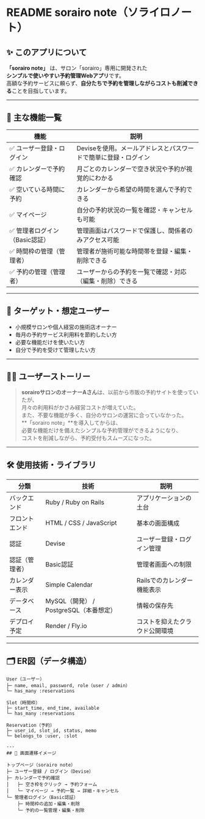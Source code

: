 # README sorairo note（ソライロノート）

## ✨ このアプリについて

**「sorairo note」** は、サロン「sorairo」専用に開発された  
**シンプルで使いやすい予約管理Webアプリ**です。  
高額な予約サービスに頼らず、**自分たちで予約を管理しながらコストも削減できる**ことを目指しています。

---

## 🧩 主な機能一覧

| 機能                          | 説明                                                                 |
|------------------------------|----------------------------------------------------------------------|
| ✅ ユーザー登録・ログイン       | Deviseを使用。メールアドレスとパスワードで簡単に登録・ログイン         |
| ✅ カレンダーで予約確認         | 月ごとのカレンダーで空き状況や予約が視覚的にわかる                     |
| ✅ 空いている時間に予約         | カレンダーから希望の時間を選んで予約できる                             |
| ✅ マイページ                  | 自分の予約状況の一覧を確認・キャンセルも可能                           |
| ✅ 管理者ログイン（Basic認証）  | 管理画面はパスワードで保護し、関係者のみアクセス可能                   |
| ✅ 時間枠の管理（管理者）       | 管理者が施術可能な時間帯を登録・編集・削除できる                       |
| ✅ 予約の管理（管理者）         | ユーザーからの予約を一覧で確認・対応（編集・削除）できる               |

---

## 🎯 ターゲット・想定ユーザー

- 小規模サロンや個人経営の施術店オーナー  
- 毎月の予約サービス利用料を節約したい方  
- 必要な機能だけを使いたい方  
- 自分で予約を受けて管理したい方  

---

## 🧑‍💻 ユーザーストーリー

> **sorairoサロンのオーナーAさん**は、以前から市販の予約サイトを使っていたが、  
> 月々の利用料がかさみ経営コストが増えていた。  
> また、不要な機能が多く、自分のサロンの運営に合っていなかった。  
> **「sorairo note」**を導入してからは、  
> 必要な機能だけを備えたシンプルな予約管理ができるようになり、  
> コストを削減しながら、予約受付もスムーズになった。

---

## 🛠 使用技術・ライブラリ

| 分類            | 技術                                     | 説明                               |
|-----------------|------------------------------------------|------------------------------------|
| バックエンド    | Ruby / Ruby on Rails                     | アプリケーションの土台             |
| フロントエンド  | HTML / CSS / JavaScript                  | 基本の画面構成                     |
| 認証            | Devise                                   | ユーザー登録・ログイン管理         |
| 認証（管理者）  | Basic認証                                | 管理者画面への制限                 |
| カレンダー表示  | Simple Calendar                          | Railsでのカレンダー機能表示        |
| データベース    | MySQL（開発） / PostgreSQL（本番想定）   | 情報の保存先                       |
| デプロイ予定    | Render / Fly.io                          | コストを抑えたクラウド公開環境     |

---

## 🗂 ER図（データ構造）

```plaintext
User（ユーザー）
├─ name, email, password, role（user / admin）
└─ has_many :reservations

Slot（時間枠）
├─ start_time, end_time, available
└─ has_many :reservations

Reservation（予約）
├─ user_id, slot_id, status, memo
└─ belongs_to :user, :slot

---
## 🧭 画面遷移イメージ

トップページ（sorairo note）
├─ ユーザー登録 / ログイン（Devise）
├─ カレンダーで予約確認
│   ├─ 空き枠をクリック → 予約フォーム
│   └─ マイページ → 予約一覧 → 詳細・キャンセル
└─ 管理者ログイン（Basic認証）
    ├─ 時間枠の追加・編集・削除
    └─ 予約の一覧管理・編集・削除
